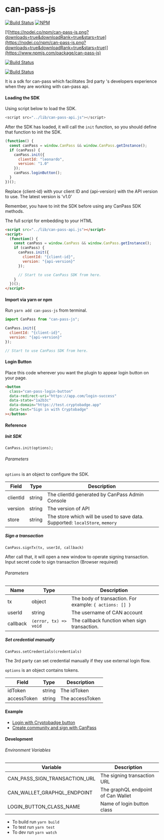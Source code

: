 # can-pass-js

[![Build Status](https://travis-ci.org/canfoundation/can-pass-js.svg?branch=master)](https://travis-ci.org/canfoundation/can-pass-js) 
[![NPM](https://img.shields.io/npm/v/can-pass-js.svg)](https://www.npmjs.org/package/can-pass-js)

[![https://nodei.co/npm/can-pass-js.png?downloads=true&downloadRank=true&stars=true](https://nodei.co/npm/can-pass-js.png?downloads=true&downloadRank=true&stars=true)](https://www.npmjs.com/package/can-pass-js)

[![Build Status](https://travis-ci.com/can-lab-lecle/can-pass-js.svg?branch=master)](https://travis-ci.com/can-lab-lecle/can-pass-js)

[![Build Status](https://travis-ci.com/can-lab-lecle/can-pass-js.svg?branch=master)](https://travis-ci.com/can-lab-lecle/can-pass-js)

It is a sdk for can-pass which facilitates 3rd party 's developers experience when they are working with can-pass api.

#### Loading the SDK

Using script below to load the SDK.

```javascript
<script src="../lib/can-pass-api.js"></script>
```

After the SDK has loaded, it will call the `init` function, so you should define that function to init the SDK.

```javascript
(function() {
  const canPass = window.CanPass && window.CanPass.getInstance();
  if (canPass) {
    canPass.init({
      clientId: "leonardo",
      version: "1.0"
    });
    canPass.loginButton();
  }
})();
```

Replace {client-id} with your client ID and {api-version} with the API version to use. The latest version is 'v1.0'

Remember, you have to init the SDK before using any CanPass SDK methods.

The full script for embedding to your HTML

```html
<script src="../lib/can-pass-api.js"></script>
<script>
  (function() {
    const canPass = window.CanPass && window.CanPass.getInstance();
    if (canPass) {
      canPass.init({
        clientId: "{client-id}",
        version: "{api-version}"
      });

      // Start to use CanPass SDK from here.
    }
  })();
</script>
```

#### Import via yarn or npm

Run `yarn add can-pass-js` from terminal.

```javascript
import CanPass from "can-pass-js";

CanPass.init({
  clientId: "{client-id}",
  version: "{api-version}"
});

// Start to use CanPass SDK from here.
```

#### Login Button

Place this code wherever you want the plugin to appear login button on your page.

```html
<button
  class="can-pass-login-button"
  data-redirect-uri="https://app.com/login-success"
  data-state="1a2b3c"
  data-domain="https://test.cryptobadge.app"
  data-text="Sign in with Cryptobadge"
></button>
```

#### Reference

##### Init SDK

```
CanPass.init(options);
```

###### Parameters

`options` is an object to configure the SDK.

| Field    | Type   | Description                                                                  |
| -------- | ------ | ---------------------------------------------------------------------------- |
| clientId | string | The clientId generated by CanPass Admin Console                              |
| version  | string | The version of API                                                           |
| store    | string | The store which will be used to save data. Supported: `localStore`, `memory` |

##### Sign a transaction

`CanPass.signTx(tx, userId, callback)`

After call that, it will open a new window to operate signing transaction. Input secret code to sign transaction (Browser required)

###### Parameters

| Name     | Type                  | Description                                             |
| -------- | --------------------- | ------------------------------------------------------- |
| tx       | object                | The body of transaction. For example: `{ actions: [] }` |
| userId   | string                | The username of CAN account                             |
| callback | `(error, tx) => void` | The callback function when sign transaction.            |

##### Set credential manually

`CanPass.setCredentials(credentials)`

The 3rd party can set credential manually if they use external login flow.

`options` is an object contains tokens.

| Field       | Type   | Description     |
| ----------- | ------ | --------------- |
| idToken     | string | The idToken     |
| accessToken | string | The accessToken |

#### Example

- [Login with Cryptobadge button](http://git.baikal.io/can/can-pass-api/tree/canary/example/index.html)
- [Create community and sign with CanPass](http://git.baikal.io/can/can-pass-api/tree/canary/example/community.html)

#### Development

###### Environment Variables

| Variable                      | Description                        |
| ----------------------------- | ---------------------------------- |
| CAN_PASS_SIGN_TRANSACTION_URL | The signing transaction URL        |
| CAN_WALLET_GRAPHQL_ENDPOINT   | The graphQL endpoint of Can Wallet |
| LOGIN_BUTTON_CLASS_NAME       | Name of login button class         |

- To build run `yarn build`
- To test run `yarn test`
- To dev run `yarn watch`
